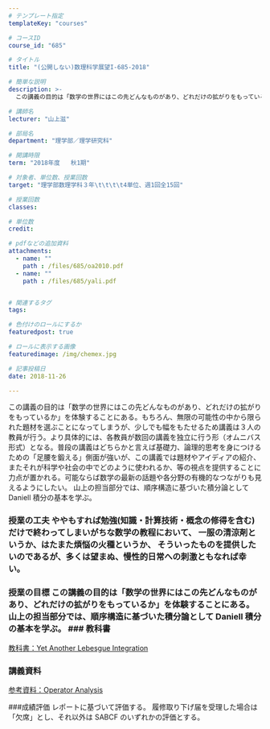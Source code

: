 ```yaml
---
# テンプレート指定
templateKey: "courses"

# コースID
course_id: "685"

# タイトル
title: "(公開しない)数理科学展望I-685-2018"

# 簡単な説明
description: >-
  この講義の目的は「数学の世界にはこの先どんなものがあり、どれだけの拡がりをもっているか」を体験することにある。もちろん、無限の可能性の中から限られた題材を選ぶことになってしまうが、少しでも幅をもたせる...

# 講師名
lecturer: "山上滋"

# 部局名
department: "理学部／理学研究科"

# 開講時限
term: "2018年度	秋1期"

# 対象者、単位数、授業回数
target: "理学部数理学科３年\t\t\t\t4単位、週1回全15回"

# 授業回数
classes: 

# 単位数
credit: 

# pdfなどの追加資料
attachments: 
  - name: "" 
    path : /files/685/oa2010.pdf
  - name: "" 
    path : /files/685/yali.pdf


# 関連するタグ
tags:

# 色付けのロールにするか
featuredpost: true

# ロールに表示する画像
featuredimage: /img/chemex.jpg

# 記事投稿日
date: 2018-11-26

---
```

この講義の目的は「数学の世界にはこの先どんなものがあり、どれだけの拡がりをもっているか」を体験することにある。もちろん、無限の可能性の中から限られた題材を選ぶことになってしまうが、少しでも幅をもたせるため講義は３人の教員が行う。より具体的には、各教員が数回の講義を独立に行う形（オムニバス形式）となる。普段の講義はどちらかと言えば基礎力、論理的思考を身につけるための「足腰を鍛える」側面が強いが、この講義では題材やアイディアの紹介、またそれが科学や社会の中でどのように使われるか、等の視点を提供することに力点が置かれる。可能ならば数学の最新の話題や各分野の有機的なつながりも見えるようにしたい。 山上の担当部分では、順序構造に基づいた積分論として Daniell 積分の基本を学ぶ。
 ### 授業の工夫 ややもすれば勉強(知識・計算技術・概念の修得を含む)だけで終わってしまいがちな数学の教程において、 一服の清涼剤というか、はたまた煩悩の火種というか、 そういったものを提供したいのであるが、多くは望まぬ、慢性的日常への刺激ともなれば幸い。

 ### 授業の目標 この講義の目的は「数学の世界にはこの先どんなものがあり、どれだけの拡がりをもっているか」を体験することにある。 山上の担当部分では、順序構造に基づいた積分論として Daniell 積分の基本を学ぶ。 ### 教科書 


[教科書：Yet Another Lebesgue Integration](/files/685/yali.pdf) 

### 講義資料


[参考資料：Operator Analysis](/files/685/oa2010.pdf) 

 ###成績評価 レポートに基づいて評価する。 履修取り下げ届を受理した場合は「欠席」とし、それ以外は SABCF のいずれかの評価とする。
